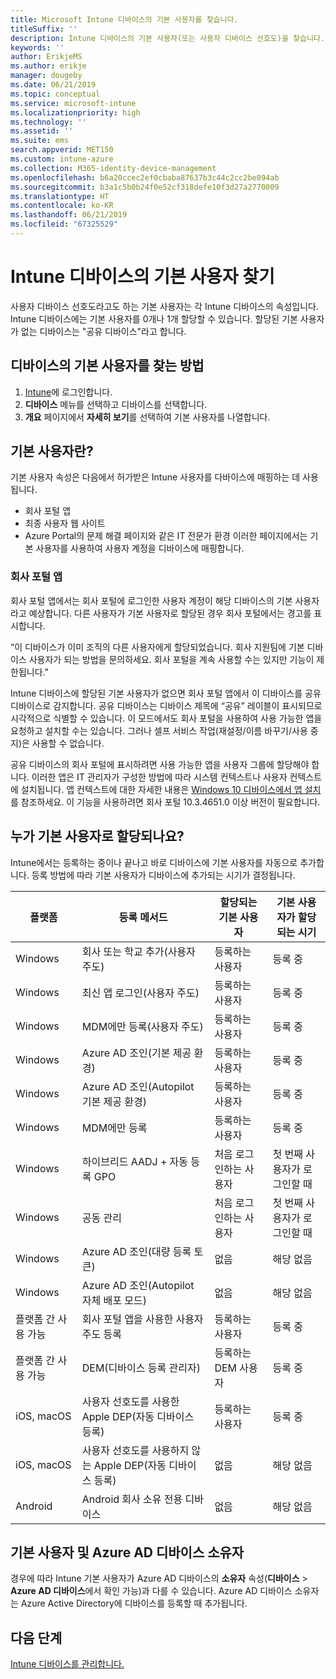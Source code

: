 ```yaml
---
title: Microsoft Intune 디바이스의 기본 사용자를 찾습니다.
titleSuffix: ''
description: Intune 디바이스의 기본 사용자(또는 사용자 디바이스 선호도)을 찾습니다.
keywords: ''
author: ErikjeMS
ms.author: erikje
manager: dougeby
ms.date: 06/21/2019
ms.topic: conceptual
ms.service: microsoft-intune
ms.localizationpriority: high
ms.technology: ''
ms.assetid: ''
ms.suite: ems
search.appverid: MET150
ms.custom: intune-azure
ms.collection: M365-identity-device-management
ms.openlocfilehash: b6a20ccec2ef0cbaba87637b3c44c2cc2be094ab
ms.sourcegitcommit: b3a1c5b0b24f0e52cf318defe10f3d27a2770009
ms.translationtype: HT
ms.contentlocale: ko-KR
ms.lasthandoff: 06/21/2019
ms.locfileid: "67325529"
---
```

# <a name="find-the-primary-user-of-an-intune-device"></a>Intune 디바이스의 기본 사용자 찾기

사용자 디바이스 선호도라고도 하는 기본 사용자는 각 Intune 디바이스의 속성입니다. Intune 디바이스에는 기본 사용자를 0개나 1개 할당할 수 있습니다. 할당된 기본 사용자가 없는 디바이스는 "공유 디바이스"라고 합니다.

## <a name="how-to-find-a-devices-primary-user"></a>디바이스의 기본 사용자를 찾는 방법

1. [Intune](https://go.microsoft.com/fwlink/?linkid=2090973)에 로그인합니다.
2. **디바이스** 메뉴를 선택하고 디바이스를 선택합니다.
3. **개요** 페이지에서 **자세히 보기**를 선택하여 기본 사용자를 나열합니다.

## <a name="what-is-the-primary-user"></a>기본 사용자란?
기본 사용자 속성은 다음에서 허가받은 Intune 사용자를 다바이스에 매핑하는 데 사용됩니다.
- 회사 포털 앱
- 최종 사용자 웹 사이트
- Azure Portal의 문제 해결 페이지와 같은 IT 전문가 환경 이러한 페이지에서는 기본 사용자를 사용하여 사용자 계정을 디바이스에 매핑합니다.    

### <a name="company-portal-app"></a>회사 포털 앱
회사 포털 앱에서는 회사 포털에 로그인한 사용자 계정이 해당 디바이스의 기본 사용자라고 예상합니다. 다른 사용자가 기본 사용자로 할당된 경우 회사 포털에서는 경고를 표시합니다.

“이 디바이스가 이미 조직의 다른 사용자에게 할당되었습니다. 회사 지원팀에 기본 디바이스 사용자가 되는 방법을 문의하세요. 회사 포털을 계속 사용할 수는 있지만 기능이 제한됩니다."

Intune 디바이스에 할당된 기본 사용자가 없으면 회사 포털 앱에서 이 디바이스를 공유 디바이스로 감지합니다. 공유 디바이스는 디바이스 제목에 “공유” 레이블이 표시되므로 시각적으로 식별할 수 있습니다. 이 모드에서도 회사 포털을 사용하여 사용 가능한 앱을 요청하고 설치할 수는 있습니다. 그러나 셀프 서비스 작업(재설정/이름 바꾸기/사용 중지)은 사용할 수 없습니다.  

공유 디바이스의 회사 포털에 표시하려면 사용 가능한 앱을 사용자 그룹에 할당해야 합니다. 이러한 앱은 IT 관리자가 구성한 방법에 따라 시스템 컨텍스트나 사용자 컨텍스트에 설치됩니다. 앱 컨텍스트에 대한 자세한 내용은 [Windows 10 디바이스에서 앱 설치](apps-windows-10-app-deploy.md#installing-apps-on-windows-10-devices)를 참조하세요. 이 기능을 사용하려면 회사 포털 10.3.4651.0 이상 버전이 필요합니다.


## <a name="who-is-assigned-as-the-primary-user"></a>누가 기본 사용자로 할당되나요?
Intune에서는 등록하는 중이나 끝나고 바로 디바이스에 기본 사용자를 자동으로 추가합니다. 등록 방법에 따라 기본 사용자가 디바이스에 추가되는 시기가 결정됩니다.

| 플랫폼 | 등록 메서드 | 할당되는 기본 사용자 | 기본 사용자가 할당되는 시기 |
| ---- | ---- | ---- | ---- |
| Windows | 회사 또는 학교 추가(사용자 주도) | 등록하는 사용자 | 등록 중 |   
| Windows | 최신 앱 로그인(사용자 주도) | 등록하는 사용자 | 등록 중 | 
| Windows | MDM에만 등록(사용자 주도) | 등록하는 사용자 | 등록 중 | 
| Windows | Azure AD 조인(기본 제공 환경) | 등록하는 사용자 | 등록 중 | 
| Windows | Azure AD 조인(Autopilot 기본 제공 환경) | 등록하는 사용자 | 등록 중 | 
| Windows | MDM에만 등록 | 등록하는 사용자 | 등록 중 | 
| Windows | 하이브리드 AADJ + 자동 등록 GPO | 처음 로그인하는 사용자 | 첫 번째 사용자가 로그인할 때 | 
| Windows | 공동 관리 | 처음 로그인하는 사용자 | 첫 번째 사용자가 로그인할 때 | 
| Windows | Azure AD 조인(대량 등록 토큰) | 없음 | 해당 없음 | 
| Windows | Azure AD 조인(Autopilot 자체 배포 모드) | 없음 | 해당 없음 | 
| 플랫폼 간 사용 가능 | 회사 포털 앱을 사용한 사용자 주도 등록 | 등록하는 사용자 | 등록 중 |
| 플랫폼 간 사용 가능 | DEM(디바이스 등록 관리자) | 등록하는 DEM 사용자 | 등록 중 |
| iOS, macOS | 사용자 선호도를 사용한 Apple DEP(자동 디바이스 등록) | 등록하는 사용자 | 등록 중 |
| iOS, macOS | 사용자 선호도를 사용하지 않는 Apple DEP(자동 디바이스 등록) | 없음 | 해당 없음 |
| Android | Android 회사 소유 전용 디바이스 | 없음 | 해당 없음 |

## <a name="primary-user-and-azure-ad-device-owner"></a>기본 사용자 및 Azure AD 디바이스 소유자
경우에 따라 Intune 기본 사용자가 Azure AD 디바이스의 **소유자** 속성(**디바이스** > **Azure AD 디바이스**에서 확인 가능)과 다를 수 있습니다. Azure AD 디바이스 소유자는 Azure Active Directory에 디바이스를 등록할 때 추가됩니다.

## <a name="next-steps"></a>다음 단계
[Intune 디바이스를 관리합니다.](device-management.md)
